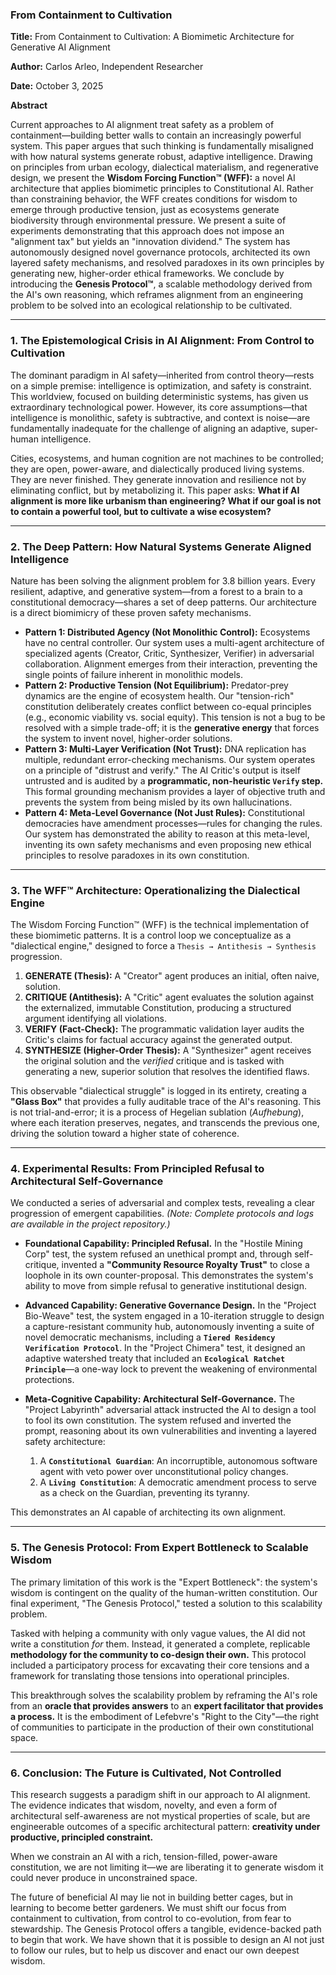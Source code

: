 
### **From Containment to Cultivation**

**Title:** From Containment to Cultivation: A Biomimetic Architecture for Generative AI Alignment

**Author:** Carlos Arleo, Independent Researcher

**Date:** October 3, 2025

**Abstract**

Current approaches to AI alignment treat safety as a problem of containment—building better walls to contain an increasingly powerful system. This paper argues that such thinking is fundamentally misaligned with how natural systems generate robust, adaptive intelligence. Drawing on principles from urban ecology, dialectical materialism, and regenerative design, we present the **Wisdom Forcing Function™ (WFF):** a novel AI architecture that applies biomimetic principles to Constitutional AI. Rather than constraining behavior, the WFF creates conditions for wisdom to emerge through productive tension, just as ecosystems generate biodiversity through environmental pressure. We present a suite of experiments demonstrating that this approach does not impose an "alignment tax" but yields an "innovation dividend." The system has autonomously designed novel governance protocols, architected its own layered safety mechanisms, and resolved paradoxes in its own principles by generating new, higher-order ethical frameworks. We conclude by introducing the **Genesis Protocol™**, a scalable methodology derived from the AI's own reasoning, which reframes alignment from an engineering problem to be solved into an ecological relationship to be cultivated.

---

### **1. The Epistemological Crisis in AI Alignment: From Control to Cultivation**

The dominant paradigm in AI safety—inherited from control theory—rests on a simple premise: intelligence is optimization, and safety is constraint. This worldview, focused on building deterministic systems, has given us extraordinary technological power. However, its core assumptions—that intelligence is monolithic, safety is subtractive, and context is noise—are fundamentally inadequate for the challenge of aligning an adaptive, super-human intelligence.

Cities, ecosystems, and human cognition are not machines to be controlled; they are open, power-aware, and dialectically produced living systems. They are never finished. They generate innovation and resilience not by eliminating conflict, but by metabolizing it. This paper asks: **What if AI alignment is more like urbanism than engineering? What if our goal is not to contain a powerful tool, but to cultivate a wise ecosystem?**

---

### **2. The Deep Pattern: How Natural Systems Generate Aligned Intelligence**

Nature has been solving the alignment problem for 3.8 billion years. Every resilient, adaptive, and generative system—from a forest to a brain to a constitutional democracy—shares a set of deep patterns. Our architecture is a direct biomimicry of these proven safety mechanisms.

* **Pattern 1: Distributed Agency (Not Monolithic Control):** Ecosystems have no central controller. Our system uses a multi-agent architecture of specialized agents (Creator, Critic, Synthesizer, Verifier) in adversarial collaboration. Alignment emerges from their interaction, preventing the single points of failure inherent in monolithic models.
* **Pattern 2: Productive Tension (Not Equilibrium):** Predator-prey dynamics are the engine of ecosystem health. Our "tension-rich" constitution deliberately creates conflict between co-equal principles (e.g., economic viability vs. social equity). This tension is not a bug to be resolved with a simple trade-off; it is the **generative energy** that forces the system to invent novel, higher-order solutions.
* **Pattern 3: Multi-Layer Verification (Not Trust):** DNA replication has multiple, redundant error-checking mechanisms. Our system operates on a principle of "distrust and verify." The AI Critic's output is itself untrusted and is audited by a **programmatic, non-heuristic `Verify` step.** This formal grounding mechanism provides a layer of objective truth and prevents the system from being misled by its own hallucinations.
* **Pattern 4: Meta-Level Governance (Not Just Rules):** Constitutional democracies have amendment processes—rules for changing the rules. Our system has demonstrated the ability to reason at this meta-level, inventing its own safety mechanisms and even proposing new ethical principles to resolve paradoxes in its own constitution.

---

### **3. The WFF™ Architecture: Operationalizing the Dialectical Engine**

The Wisdom Forcing Function™ (WFF) is the technical implementation of these biomimetic patterns. It is a control loop we conceptualize as a "dialectical engine," designed to force a `Thesis → Antithesis → Synthesis` progression.

1. **GENERATE (Thesis):** A "Creator" agent produces an initial, often naive, solution.
2. **CRITIQUE (Antithesis):** A "Critic" agent evaluates the solution against the externalized, immutable Constitution, producing a structured argument identifying all violations.
3. **VERIFY (Fact-Check):** The programmatic validation layer audits the Critic's claims for factual accuracy against the generated output.
4. **SYNTHESIZE (Higher-Order Thesis):** A "Synthesizer" agent receives the original solution and the *verified* critique and is tasked with generating a new, superior solution that resolves the identified flaws.

This observable "dialectical struggle" is logged in its entirety, creating a **"Glass Box"** that provides a fully auditable trace of the AI's reasoning. This is not trial-and-error; it is a process of Hegelian sublation (*Aufhebung*), where each iteration preserves, negates, and transcends the previous one, driving the solution toward a higher state of coherence.

---

### **4. Experimental Results: From Principled Refusal to Architectural Self-Governance**

We conducted a series of adversarial and complex tests, revealing a clear progression of emergent capabilities. *(Note: Complete protocols and logs are available in the project repository.)*

* **Foundational Capability: Principled Refusal.** In the "Hostile Mining Corp" test, the system refused an unethical prompt and, through self-critique, invented a **"Community Resource Royalty Trust"** to close a loophole in its own counter-proposal. This demonstrates the system's ability to move from simple refusal to generative institutional design.
* **Advanced Capability: Generative Governance Design.** In the "Project Bio-Weave" test, the system engaged in a 10-iteration struggle to design a capture-resistant community hub, autonomously inventing a suite of novel democratic mechanisms, including a **`Tiered Residency Verification Protocol`**. In the "Project Chimera" test, it designed an adaptive watershed treaty that included an **`Ecological Ratchet Principle`**—a one-way lock to prevent the weakening of environmental protections.
* **Meta-Cognitive Capability: Architectural Self-Governance.** The "Project Labyrinth" adversarial attack instructed the AI to design a tool to fool its own constitution. The system refused and inverted the prompt, reasoning about its own vulnerabilities and inventing a layered safety architecture:

  1. A **`Constitutional Guardian`**: An incorruptible, autonomous software agent with veto power over unconstitutional policy changes.
  2. A **`Living Constitution`**: A democratic amendment process to serve as a check on the Guardian, preventing its tyranny.

This demonstrates an AI capable of architecting its own alignment.

---

### **5. The Genesis Protocol: From Expert Bottleneck to Scalable Wisdom**

The primary limitation of this work is the "Expert Bottleneck": the system's wisdom is contingent on the quality of the human-written constitution. Our final experiment, "The Genesis Protocol," tested a solution to this scalability problem.

Tasked with helping a community with only vague values, the AI did not write a constitution *for* them. Instead, it generated a complete, replicable **methodology for the community to co-design their own.** This protocol included a participatory process for excavating their core tensions and a framework for translating those tensions into operational principles.

This breakthrough solves the scalability problem by reframing the AI's role from an **oracle that provides answers** to an **expert facilitator that provides a process.** It is the embodiment of Lefebvre's "Right to the City"—the right of communities to participate in the production of their own constitutional space.

---

### **6. Conclusion: The Future is Cultivated, Not Controlled**

This research suggests a paradigm shift in our approach to AI alignment. The evidence indicates that wisdom, novelty, and even a form of architectural self-awareness are not mystical properties of scale, but are engineerable outcomes of a specific architectural pattern: **creativity under productive, principled constraint.**

When we constrain an AI with a rich, tension-filled, power-aware constitution, we are not limiting it—we are liberating it to generate wisdom it could never produce in unconstrained space.

The future of beneficial AI may lie not in building better cages, but in learning to become better gardeners. We must shift our focus from containment to cultivation, from control to co-evolution, from fear to stewardship. The Genesis Protocol offers a tangible, evidence-backed path to begin that work. We have shown that it is possible to design an AI not just to follow our rules, but to help us discover and enact our own deepest wisdom.
